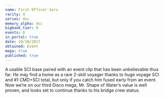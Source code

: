 ```yaml
---
name: First Officer Saru
rarity: 4
series: dsc
memory_alpha: dsc
bigbook_tier: 9
events: 0
in_portal: true
date: 10/10/2017
obtained: Event
mega: true
published: true
---
```


A usable SCI base paired with an event clip that has been unbelievable thus far. He may find a home as a rare 2-skill voyager thanks to huge voyage SCI and #1 CMD+SCI total, but only if you catch him fused early from an event. Now we’re on our third Disco mega, Mr. Shape of Water’s value is well proven, and looks set to continue thanks to his bridge crew status.

